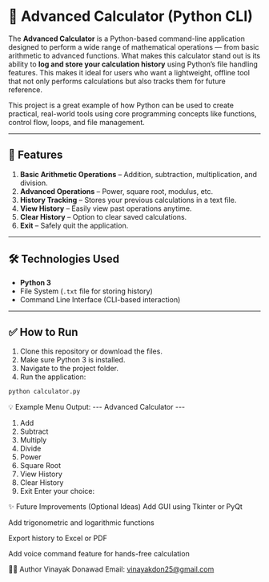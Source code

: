# 🧮 Advanced Calculator (Python CLI)

The **Advanced Calculator** is a Python-based command-line application designed to perform a wide range of mathematical operations — from basic arithmetic to advanced functions. What makes this calculator stand out is its ability to **log and store your calculation history** using Python’s file handling features. This makes it ideal for users who want a lightweight, offline tool that not only performs calculations but also tracks them for future reference.

This project is a great example of how Python can be used to create practical, real-world tools using core programming concepts like functions, control flow, loops, and file management.

---

## 🚀 Features

1. **Basic Arithmetic Operations** – Addition, subtraction, multiplication, and division.
2. **Advanced Operations** – Power, square root, modulus, etc.
3. **History Tracking** – Stores your previous calculations in a text file.
4. **View History** – Easily view past operations anytime.
5. **Clear History** – Option to clear saved calculations.
6. **Exit** – Safely quit the application.

---

## 🛠️ Technologies Used

- **Python 3**
- File System (`.txt` file for storing history)
- Command Line Interface (CLI-based interaction)

---

## ✅ How to Run

1. Clone this repository or download the files.
2. Make sure Python 3 is installed.
3. Navigate to the project folder.
4. Run the application:

```bash
python calculator.py
```

💡 Example Menu Output:
--- Advanced Calculator ---
1. Add
2. Subtract
3. Multiply
4. Divide
5. Power
6. Square Root
7. View History
8. Clear History
9. Exit
Enter your choice:


✨ Future Improvements (Optional Ideas)
Add GUI using Tkinter or PyQt

Add trigonometric and logarithmic functions

Export history to Excel or PDF

Add voice command feature for hands-free calculation

👨‍💻 Author
Vinayak Donawad
Email: vinayakdon25@gmail.com
